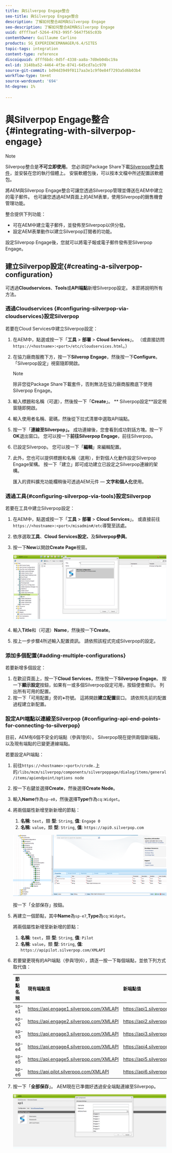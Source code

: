 ```yaml
---
title: 與Silverpop Engage整合
seo-title: 與Silverpop Engage整合
description: 了解如何整合AEM與Silverpop Engage
seo-description: 了解如何整合AEM與Silverpop Engage
uuid: dfff7aaf-5264-4763-995f-5647f565c03b
contentOwner: Guillaume Carlino
products: SG_EXPERIENCEMANAGER/6.4/SITES
topic-tags: integration
content-type: reference
discoiquuid: dfff6bdc-0d5f-4338-aa8a-7d0eb04bc19a
exl-id: 3148ba52-4464-4f3e-8741-645cd7a1c970
source-git-commit: bd94d3949f0117aa3e1c9f0e84f7293a5d6b03b4
workflow-type: tm+mt
source-wordcount: '694'
ht-degree: 1%

---
```


# 與Silverpop Engage整合{#integrating-with-silverpop-engage}

>[!NOTE]
>
>Silverpop整合是&#x200B;**不可立即使用**。 您必須從Package Share下載[Silverpop整合套件](https://www.adobeaemcloud.com/content/marketplace/marketplaceProxy.html?packagePath=/content/companies/public/adobe/packages/aem620/product/cq-mcm-integrations-silverpop-content)，並安裝在您的執行個體上。 安裝軟體包後，可以按本文檔中所述配置該軟體包。

將AEM與Silverpop Engage整合可讓您透過Silverpop管理並傳送在AEM中建立的電子郵件。 也可讓您透過AEM頁面上的AEM表單，使用Silverpop的銷售機會管理功能。

整合提供下列功能：

* 可在AEM中建立電子郵件，並發佈至Silverpop以供分發。
* 設定AEM表單動作以建立Silverpop訂閱者的功能。

設定Silverpop Engage後，您就可以將電子報或電子郵件發佈至Silverpop Engage。

## 建立Silverpop設定{#creating-a-silverpop-configuration}

可透過&#x200B;**Cloudservices**、**Tools**&#x200B;或&#x200B;**API端點**&#x200B;新增Silverpop設定。 本節將說明所有方法。

### 透過Cloudservices {#configuring-silverpop-via-cloudservices}設定Silverpop

若要在Cloud Services中建立Silverpop設定：

1. 在AEM中，點選或按一下「**工具** > **部署** > **Cloud Services**」。 （或直接訪問`https://<hostname>:<port>/etc/cloudservices.html`。）
1. 在協力廠商服務下方，按一下&#x200B;**Silverop Engage**，然後按一下&#x200B;**Configure**。 「Silverpop設定」視窗隨即開啟。

   >[!NOTE]
   >
   >除非您從Package Share下載套件，否則無法在協力廠商服務底下使用Silverpop Engage。

1. 輸入標題和名稱（可選），然後按一下「**Create**」。 ** Silverpop設定**設定視窗隨即開啟。
1. 輸入使用者名稱、密碼，然後從下拉式清單中選取API端點。
1. 按一下「**連線至Silverpop」。** 成功連線後，您會看到成功對話方塊。按一下&#x200B;**OK**&#x200B;退出窗口。 您可以按一下&#x200B;**前往Silverpop Engage**，前往Silverpop。
1. 已設定Silverpop。 您可以按一下「**編輯**」來編輯配置。
1. 此外，您也可以提供標題和名稱（選用），針對個人化動作設定Silverpop Engage架構。 按一下「建立」即可成功建立已設定之Silverpop連線的架構。

   匯入的資料擴充功能欄稍後可透過AEM元件 — **文字和個人化**&#x200B;使用。

### 透過工具{#configuring-silverpop-via-tools}設定Silverpop

若要在工具中建立Silverpop設定：

1. 在AEM中，點選或按一下「**工具** > **部署** > **Cloud Services**」。 或直接前往`https://<hostname>:<port>/misadmin#/etc`導覽至該處。
1. 依序選取&#x200B;**工具**、**Cloud Services設定、**&#x200B;及&#x200B;**Silverpop參與**。
1. 按一下&#x200B;**New**&#x200B;以開啟&#x200B;**Create Page**&#x200B;視窗。

   ![chlimage_1-44](assets/chlimage_1-44.jpeg)

1. 輸入&#x200B;**Title**&#x200B;和（可選）**Name**，然後按一下&#x200B;**Create**。
1. 按上一步步驟4所述輸入配置資訊。 請依照該程式完成Silverpop的設定。

### 添加多個配置{#adding-multiple-configurations}

若要新增多個設定：

1. 在歡迎頁面上，按一下&#x200B;**Cloud Services**，然後按一下&#x200B;**Silverpop Engage**。 按一下&#x200B;**顯示設定**&#x200B;按鈕，如果有一或多個Silverpop設定可用，按鈕便會顯示。 列出所有可用的配置。
1. 按一下「可用配置」旁的&#x200B;**+**&#x200B;符號。 這將開啟&#x200B;**建立配置**&#x200B;窗口。 請依照先前的配置過程建立新配置。

### 設定API端點以連線至Silverpop {#configuring-api-end-points-for-connecting-to-silverpop}

目前，AEM有6個不安全的端點（參與1到6）。 Silverpop現在提供兩個新端點，以及現有端點的已變更連線端點。

若要設定API端點：

1. 前往`https://<hostname>:<port>/crxde.`上的`/libs/mcm/silverpop/components/silverpoppage/dialog/items/general/items/apiendpoint/options node`
1. 按一下右鍵並選擇&#x200B;**Create**，然後選擇&#x200B;**Create Node**。
1. 輸入&#x200B;**Name**&#x200B;作為`sp-e0`，然後選擇&#x200B;**Type**&#x200B;作為`cq:Widget`。
1. 將兩個屬性新增至新新增的節點：

   1. **名稱**: `text`，類 **型**: `String`, **值**:  `Engage 0`
   1. **名稱**: `value`，類 **型**: `String`, **值**:  `https://api0.silverpop.com`

   ![chlimage_1-286](assets/chlimage_1-286.png)

   按一下「全部保存」按鈕。

1. 再建立一個節點，其中&#x200B;**Name**&#x200B;為`sp-e7`,**Type**&#x200B;為`cq:Widget`。

   將兩個屬性新增至新新增的節點：

   1. **名稱**: `text`，類 **型**: `String`, **值**:  `Pilot`
   1. **名稱**: `value`，類 **型**: `String`, **值**:  `https://apipilot.silverpop.com/XMLAPI`

1. 若要變更現有的API端點（參與1到6），請逐一按一下每個端點，並依下列方式取代值：

   | **節點名稱** | **現有端點值** | **新端點值** |
   |---|---|---|
   | sp-e1 | https://api.engage1.silverpop.com/XMLAPI | https://api1.silverpop.com |
   | sp-e2 | https://api.engage2.silverpop.com/XMLAPI | https://api2.silverpop.com |
   | sp-e3 | https://api.engage3.silverpop.com/XMLAPI | https://api3.silverpop.com |
   | sp-e4 | https://api.engage4.silverpop.com/XMLAPI | https://api4.silverpop.com |
   | sp-e5 | https://api.engage5.silverpop.com/XMLAPI | https://api5.silverpop.com |
   | sp-e6 | https://api.pilot.silverpop.com/XMLAPI | https://api6.silverpop.com |

1. 按一下「**全部保存**」。 AEM現在已準備好透過安全端點連線至Silverpop。

   ![chlimage_1-45](assets/chlimage_1-45.jpeg)
